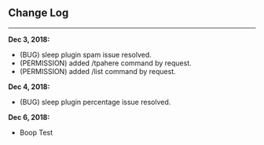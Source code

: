 ## Change Log
***
**Dec 3, 2018:**
* (BUG) sleep plugin spam issue resolved.
* (PERMISSION) added /tpahere command by request.
* (PERMISSION) added /list command by request.

**Dec 4, 2018:**
* (BUG) sleep plugin percentage issue resolved.

**Dec 6, 2018:**
* Boop Test
